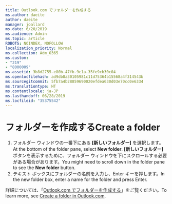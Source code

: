 ```yaml
---
title: Outlook.com でフォルダーを作成する
ms.author: daeite
author: daeite
manager: joallard
ms.date: 6/20/2019
ms.audience: Admin
ms.topic: article
ROBOTS: NOINDEX, NOFOLLOW
localization_priority: Normal
ms.collection: Adm_O365
ms.custom:
- "219"
- "8000009"
ms.assetid: 3b8d2755-e80b-47fb-9c1a-35fe9cb30c04
ms.openlocfilehash: ad9db8a30105981c11d75364b15568a4f314543b
ms.sourcegitcommit: 5fb7a4b28859690020efdea630d03e70cc0e6334
ms.translationtype: HT
ms.contentlocale: ja-JP
ms.lasthandoff: 06/28/2019
ms.locfileid: "35375542"
---
```

# <a name="create-a-folder"></a><span data-ttu-id="52a00-102">フォルダーを作成する</span><span class="sxs-lookup"><span data-stu-id="52a00-102">Create a folder</span></span>

1. <span data-ttu-id="52a00-103">フォルダー ウィンドウの一番下にある **[新しいフォルダー]** を選択します。</span><span class="sxs-lookup"><span data-stu-id="52a00-103">At the bottom of the folder pane, select **New folder**.</span></span> <span data-ttu-id="52a00-104">**[新しいフォルダー]** ボタンを表示するために、フォルダー ウィンドウを下にスクロールする必要がある場合があります。</span><span class="sxs-lookup"><span data-stu-id="52a00-104">You might need to scroll down in the folder pane to see the **New folder** button.</span></span>
2. <span data-ttu-id="52a00-105">テキスト ボックスにフォルダーの名前を入力し、Enter キーを押します。</span><span class="sxs-lookup"><span data-stu-id="52a00-105">In the new folder box, enter a name for the folder and press Enter.</span></span>

<span data-ttu-id="52a00-106">詳細については、「[Outlook.com でフォルダーを作成する](https://support.office.com/article/6bb0723a-f39f-4a8d-bb3f-fab5dcc2510a?wt.mc_id=Office_Outlook_com_Alchemy)」をご覧ください。</span><span class="sxs-lookup"><span data-stu-id="52a00-106">To learn more, see [Create a folder in Outlook.com](https://support.office.com/article/6bb0723a-f39f-4a8d-bb3f-fab5dcc2510a?wt.mc_id=Office_Outlook_com_Alchemy).</span></span>